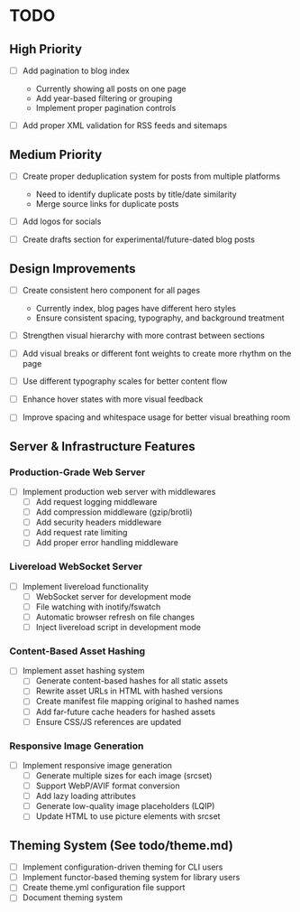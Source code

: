 # TODO

## High Priority

- [ ] Add pagination to blog index
  - Currently showing all posts on one page
  - Add year-based filtering or grouping
  - Implement proper pagination controls

- [ ] Add proper XML validation for RSS feeds and sitemaps

## Medium Priority

- [ ] Create proper deduplication system for posts from multiple platforms
  - Need to identify duplicate posts by title/date similarity
  - Merge source links for duplicate posts

- [ ] Add logos for socials
- [ ] Create drafts section for experimental/future-dated blog posts

## Design Improvements

- [ ] Create consistent hero component for all pages
  - Currently index, blog pages have different hero styles
  - Ensure consistent spacing, typography, and background treatment

- [ ] Strengthen visual hierarchy with more contrast between sections
- [ ] Add visual breaks or different font weights to create more rhythm on the page
- [ ] Use different typography scales for better content flow
- [ ] Enhance hover states with more visual feedback
- [ ] Improve spacing and whitespace usage for better visual breathing room

## Server & Infrastructure Features

### Production-Grade Web Server
- [ ] Implement production web server with middlewares
  - [ ] Add request logging middleware
  - [ ] Add compression middleware (gzip/brotli)
  - [ ] Add security headers middleware
  - [ ] Add request rate limiting
  - [ ] Add proper error handling middleware

### Livereload WebSocket Server
- [ ] Implement livereload functionality
  - [ ] WebSocket server for development mode
  - [ ] File watching with inotify/fswatch
  - [ ] Automatic browser refresh on file changes
  - [ ] Inject livereload script in development mode

### Content-Based Asset Hashing
- [ ] Implement asset hashing system
  - [ ] Generate content-based hashes for all static assets
  - [ ] Rewrite asset URLs in HTML with hashed versions
  - [ ] Create manifest file mapping original to hashed names
  - [ ] Add far-future cache headers for hashed assets
  - [ ] Ensure CSS/JS references are updated

### Responsive Image Generation
- [ ] Implement responsive image generation
  - [ ] Generate multiple sizes for each image (srcset)
  - [ ] Support WebP/AVIF format conversion
  - [ ] Add lazy loading attributes
  - [ ] Generate low-quality image placeholders (LQIP)
  - [ ] Update HTML to use picture elements with srcset

## Theming System (See todo/theme.md)

- [ ] Implement configuration-driven theming for CLI users
- [ ] Implement functor-based theming system for library users
- [ ] Create theme.yml configuration file support
- [ ] Document theming system